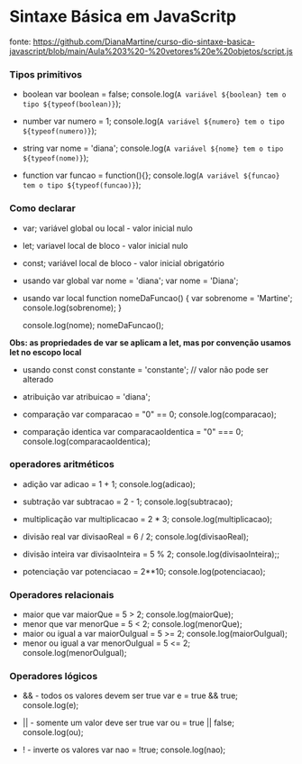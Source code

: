 # Sintaxe Básica em JavaScritp

fonte: https://github.com/DianaMartine/curso-dio-sintaxe-basica-javascript/blob/main/Aula%203%20-%20vetores%20e%20objetos/script.js



### Tipos primitivos

- boolean
  var boolean = false;
  console.log(`A variável ${boolean} tem o tipo ${typeof(boolean)}`);

- number
  var numero = 1;
  console.log(`A variável ${numero} tem o tipo ${typeof(numero)}`);

- string
  var nome = 'diana';
  console.log(`A variável ${nome} tem o tipo ${typeof(nome)}`);

- function
  var funcao = function(){};
  console.log(`A variável ${funcao} tem o tipo ${typeof(funcao)}`);



### Como declarar

- var;
  variável global ou local - valor inicial nulo

- let;
  variavel local de bloco - valor inicial nulo

- const;
  variável local de bloco - valor inicial obrigatório

- usando var global
  var nome = 'diana';
  var nome = 'Diana';

- usando var local
  function nomeDaFuncao() {
      var sobrenome = 'Martine';
      console.log(sobrenome);
  }

  console.log(nome);
  nomeDaFuncao();

**Obs: as propriedades de var se aplicam a let, mas por convenção usamos let no escopo local**

- usando const
  const constante = 'constante';
  // valor não pode ser alterado

- atribuição
  var atribuicao = 'diana';

- comparação
  var comparacao = "0" == 0;
  console.log(comparacao);

- comparação identica
  var comparacaoIdentica = "0" === 0;
  console.log(comparacaoIdentica);



### operadores aritméticos

- adição
  var adicao = 1 + 1;
  console.log(adicao);

- subtração
  var subtracao = 2 - 1;
  console.log(subtracao);

- multiplicação
  var multiplicacao = 2 * 3;
  console.log(multiplicacao);

- divisão real
  var divisaoReal = 6 / 2;
  console.log(divisaoReal);

- divisão inteira
  var divisaoInteira = 5 % 2;
  console.log(divisaoInteira);;

- potenciação
  var potenciacao = 2**10;
  console.log(potenciacao);



### Operadores relacionais

- maior que
  var maiorQue = 5 > 2;
  console.log(maiorQue);
- menor que
  var menorQue = 5 < 2;
  console.log(menorQue);
- maior ou igual a
  var maiorOuIgual = 5 >= 2;
  console.log(maiorOuIgual);
- menor ou igual a
  var menorOuIgual = 5 <= 2;
  console.log(menorOuIgual);



### Operadores lógicos

- && - todos os valores devem ser true
  var e = true && true;
  console.log(e);

- || - somente um valor deve ser true
  var ou = true || false;
  console.log(ou);

- ! - inverte os valores
  var nao = !true;
  console.log(nao);